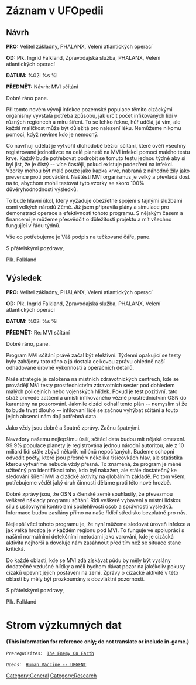 # Záznam v UFOpedii

## Návrh

**PRO:** Velitel základny, PHALANX, Velení atlantických operací

**OD:** Plk. Ingrid Falkland, Zpravodajská služba, PHALANX, Velení
atlantických operací

**DATUM:** %02i %s %i

**PŘEDMĚT:** Návrh: MVI sčítání

Dobré ráno pane.

Při tomto novém vývoji infekce pozemské populace těmito cizáckými
organismy vyvstala potřeba způsobu, jak určit počet infikovaných lidí v
různých regionech a míru šíření. To se lehko řekne, hůř udělá, já vím,
ale každá maličkost může být důležitá pro nalezení léku. Nemůžeme nikomu
pomoci, když nevíme kdo je nemocný.

Co navrhuji udělat je vytvořit dlohodobě běžící sčítání, které ověří
všechny registrované jednotlivce na celé planetě na MVI infekci pomocí
malého testu krve. Každý bude potřebovat podrobit se tomuto testu jednou
týdně aby si byl jist, že je čistý -- více častěji, pokud existuje
podezření na infekci. Vzorky mohou být malé pouze jako kapka krve,
nabraná z náhodné žíly jako prevence proti podvádění. Naštěstí MVI
organismus je velký a převládá dost na to, abychom mohli testovat tyto
vzorky se skoro 100% důvěryhodnodnosti výsledků.

To bude hlavní úkol, který vyžaduje obezřetné spojení s tajnými službami
osmi velkých národů Zěmě. Již jsem připravila plány a simulace pro
demonstraci operace a efektivnosti tohoto programu. S nějakým časem a
financemi je můžeme přesvědčit o důležitosti projektu a mít všechno
fungující v řádu týdnů.

Vše co potřebujeme je Váš podpis na tečkované čáře, pane.

S přátelskými pozdravy,

Plk. Falkland

## Výsledek

**PRO:** Velitel základny, PHALANX, Velení atlantických operací

**OD:** Plk. Ingrid Falkland, Zpravodajská služba, PHALANX, Velení
atlantických operací

**DATUM:** %02i %s %i

**PŘEDMĚT:** Re: MVI sčítání

Dobré ráno, pane.

Program MVI sčítání právě začal být efektivní. Týdenní opakující se
testy byly zahájeny toto ráno a já dostala celkovou zprávu ohledně naší
odhadované úrovně výkonnosti a operačních detailů.

Naše strategie je založena na místních zdravotnických centrech, kde se
provádějí MVI testy prostřednictvím zdravotních sester pod dohledem
malých policejních nebo vojenských hlídek. Pokud je test pozitivní, tato
stráž provede zatčení a umístí infikovaného vězně prostřednictvím OSN do
karantény na pozorování. Jakmile cizáci odhalí tento plán -- nemyslím si
že to bude trvat dlouho -- infikovaní lidé se začnou vyhýbat sčítání a
touto jejich absencí nám dají potřebná data.

Jako vždy jsou dobré a špatné zprávy. Začnu špatnými.

Navzdory našemu nejlepšímu úsilí, sčítácí data budou mít nějaká omezení.
99.9% populace planety je registrována jednou národní autoritou, ale z
10 miliard lidí stále zbývá několik miliónů nepočítaných. Budeme schopni
odvodit počty, které jsou přesné v několika tisícovkách hlav, ale
statistika kterou vytváříme nebude vždy přesná. To znamená, že program
je méně užitečný pro identifikaci toho, kdo byl nakažen, ale stále
dostatečný ke sledování šíření MVI a cizácké aktivity na globálním
základě. Po tom všem, potřebujeme vědět jaký druh činnosti děláme proti
této nové hrozbě.

Dobré zprávy jsou, že OSN a členské země souhlasily, že převezmou
veškeré náklady programu sčítání. Řídí veškeré vybavení a místní lidskou
sílu s usilovnými kontrolami spolehlivosti osob a správnosti výsledků.
Informace budou zasílány přímo na naše řídící středisko bezplatně pro
nás.

Nejlepší věcí tohoto programu je, že nyní můžeme sledovat úroveň infekce
a jak velká hrozba je v každém regionu pod MVI. To funguje ve spolupráci
s našimi normálními detekčními metodami jako varování, kde je cizácká
aktivita nejhorší a dovoluje nám zasáhnout před tím než se situace stane
kritická.

Do každé oblasti, kde se MVI zdá získávat půdu by měly být vyslány
dodatečné vzdušné hlídky a měli bychom dávat pozor na jakékoliv pokusy
cizáků upevnit jejich postavení na zemi. Zprávy o cizácké aktivitě v
této oblasti by měly být prozkoumány s obzvláštní pozorností.

S přátelskými pozdravy,

Plk. Falkland

# Strom výzkumných dat

**(This information for reference only; do not translate or include
in-game.)**

*`Prerequisites:`*
` `[`The Enemy On Earth`](Aliens/The_Enemy_On_Earth "wikilink")

*`Opens:`*
` `[`Human Vaccine -- URGENT`](Research/Human_Vaccine_--_URGENT "wikilink")
` `

[Category:General](Category:General "wikilink")
[Category:Research](Category:Research "wikilink")